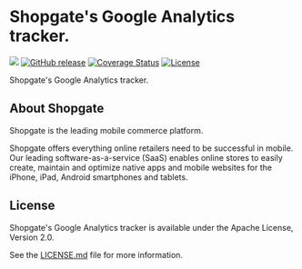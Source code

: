 # Shopgate's Google Analytics tracker.

![](https://travis-ci.org/shopgate/tracking-ga-native.svg?branch=master)
[![GitHub release](https://img.shields.io/github/release/shopgate/tracking-ga-native.svg)]()
[![Coverage Status](https://coveralls.io/repos/github/shopgate/tracking-ga-native/badge.svg?branch=master)](https://coveralls.io/github/shopgate/tracking-ga-native?branch=master)
[![License](https://img.shields.io/badge/License-Apache%202.0-blue.svg)](https://opensource.org/licenses/Apache-2.0)

Shopgate's Google Analytics tracker.

## About Shopgate

Shopgate is the leading mobile commerce platform.

Shopgate offers everything online retailers need to be successful in mobile. Our leading
software-as-a-service (SaaS) enables online stores to easily create, maintain and optimize native
apps and mobile websites for the iPhone, iPad, Android smartphones and tablets.

## License

Shopgate's Google Analytics tracker is available under the Apache License, Version 2.0.

See the [LICENSE.md](./LICENSE.md) file for more information.
